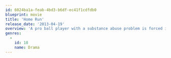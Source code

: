 ```yaml
---
id: 6024ba1a-feab-4bd3-b6df-ec41f1cdfdb0
blueprint: movie
title: 'Home Run'
release_date: '2013-04-19'
overview: 'A pro ball player with a substance abuse problem is forced into rehab in his hometown, finding new hope when he gets honest about his checkered past, and takes on coaching duties for a misfit Little League team'
genres:
  -
    id: 18
    name: Drama
---
```

